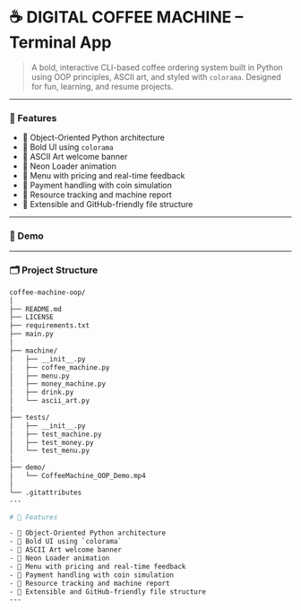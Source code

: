 # ☕ DIGITAL COFFEE MACHINE – Terminal App

> A bold, interactive CLI-based coffee ordering system built in Python using OOP principles, ASCII art, and styled with `colorama`. Designed for fun, learning, and resume projects.

---

### 🚀 Features

- 🔸 Object-Oriented Python architecture
- 🔸 Bold UI using `colorama`
- 🔸 ASCII Art welcome banner
- 🔸 Neon Loader animation
- 🔸 Menu with pricing and real-time feedback
- 🔸 Payment handling with coin simulation
- 🔸 Resource tracking and machine report
- 🔸 Extensible and GitHub-friendly file structure

---

### 📸 Demo

---

### 🗂️ Project Structure

```bash
coffee-machine-oop/
│
├── README.md                 
├── LICENSE                    
├── requirements.txt          
├── main.py                   
│
├── machine/                
│   ├── __init__.py
│   ├── coffee_machine.py    
│   ├── menu.py             
│   ├── money_machine.py       
│   ├── drink.py              
│   └── ascii_art.py        
│
├── tests/                  
│   ├── __init__.py
│   ├── test_machine.py      
│   ├── test_money.py         
│   └── test_menu.py         
│
├── demo/                   
│   └── CoffeeMachine_OOP_Demo.mp4
│
└── .gitattributes
---

# 🚀 Features

- 🔸 Object-Oriented Python architecture
- 🔸 Bold UI using `colorama`
- 🔸 ASCII Art welcome banner
- 🔸 Neon Loader animation
- 🔸 Menu with pricing and real-time feedback
- 🔸 Payment handling with coin simulation
- 🔸 Resource tracking and machine report
- 🔸 Extensible and GitHub-friendly file structure
---
